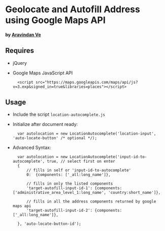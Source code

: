# Geolocate and Autofill Address using Google Maps API

#### by [Aravindan Ve](http://github.com/aravindanve)

## Requires

* jQuery
* Google Maps JavaScript API

        <script src="https://maps.googleapis.com/maps/api/js?v=3.exp&signed_in=true&libraries=places"></script>

## Usage

* Include the script `location-autocomplete.js` 

* Initialize after document ready:

        var autolocation = new LocationAutocomplete('location-input', 'auto-locate-button' /* optional */);

* Advanced Syntax:

        var autolocation = new LocationAutocomplete('input-id-to-autocomplete', true, // select first on enter 
        {   
            // fills in self or 'input-id-to-autocomplete'
            0:  {components: ['_all:long_name']},

            // fills in only the listed components
            'target-autofill-input-id-1': {components: ['administrative_area_level_1:long_name', 'country:short_name']},

            // fills in all the address components returned by google maps api
            'target-autofill-input-id-2': {components: ['_all:long_name']},

        }, 'auto-locate-button-id');
